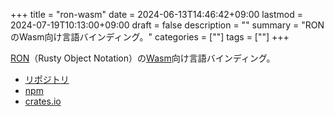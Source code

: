 +++
title = "ron-wasm"
date = 2024-06-13T14:46:42+09:00
lastmod = 2024-07-19T10:13:00+09:00
draft = false
description = ""
summary = "RONのWasm向け言語バインディング。"
categories = [""]
tags = [""]
+++

[RON](https://github.com/ron-rs/ron)（Rusty Object Notation）の[Wasm](https://webassembly.org/)向け言語バインディング。

- [リポジトリ](https://github.com/sorairolake/ron-wasm)
- [npm](https://www.npmjs.com/package/@sorairolake/ron-wasm)
- [crates.io](https://crates.io/crates/ron-wasm)
